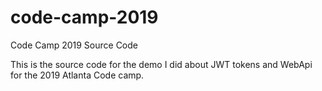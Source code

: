 # code-camp-2019
Code Camp 2019 Source Code

This is the source code for the demo I did about JWT tokens and WebApi for the 2019 Atlanta Code camp.
